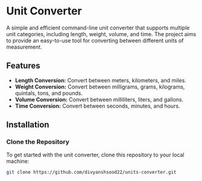 # Unit Converter

A simple and efficient command-line unit converter that supports multiple unit categories, including length, weight, volume, and time. The project aims to provide an easy-to-use tool for converting between different units of measurement.

## Features

- **Length Conversion:** Convert between meters, kilometers, and miles.
- **Weight Conversion:** Convert between milligrams, grams, kilograms, quintals, tons, and pounds.
- **Volume Conversion:** Convert between milliliters, liters, and gallons.
- **Time Conversion:** Convert between seconds, minutes, and hours.

## Installation

### Clone the Repository
To get started with the unit converter, clone this repository to your local machine:

```bash
git clone https://github.com/divyanshsood22/units-converter.git
